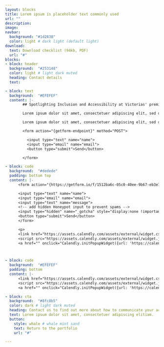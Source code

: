 ```yaml
---
layout: blocks
title: Lorem ipsum is placeholder text commonly used
url: ""
description:
image:
navbar:
  background: "#1d2838"
  color: light # dark light (default light)
download:
  text: Download checklist (94kb, PDF)
  url: "#"
blocks:
- block: header
  background:  "#253148"
  color: light # light dark muted
  heading: Contact details
  text:

- block: text
  background:  "#EFEFEF"
  content: |-
        ## Spotlighting Inclusion and Accessibility at Victorias' premier tourism marketing program.

        Lorem ipsum dolor sit amet, consectetuer adipiscing elit, sed diam nonummy nibh euismod tincidunt ut laoreet dolore magna aliquam erat volutpat. **bold text** Ut wisi enim ad minim veniam, quis nostrud exerci tation ullamcorper suscipit lobortis nisl ut aliquip ex ea commodo *italicized text* consequat. Duis autem vel eum iriure dolor in.

        Lorem ipsum dolor sit amet, consectetuer adipiscing elit, sed diam nonummy nibh euismod tincidunt ut laoreet dolore magna aliquam erat volutpat. 'Ut wisi enim ad minim veniam'[^2], quis nostrud exerci tation ullamcorper suscipit lobortis nisl ut aliquip ex ea commodo consequat. Duis autem vel eum iriure dolor in.

        <form action="{getform-endpoint}" method="POST">

          <input type="text" name="name">
          <input type="email" name="email">
          <button type="submit">Send</button>

        </form>

- block: code
  background:  "#dedede"
  padding: bottom top
  content: |-
      <form action="{https://getform.io/f/1512ba6c-05c0-40ee-9b67-eb3e78da2878}" method="POST">

      <input type="text" name="name">
      <input type="email" name="email">
      <input type="text" name="message">
      <!-- add hidden Honeypot input to prevent spams -->
      <input type="hidden" name="_gotcha" style="display:none !important">
      <button type="submit">Send</button>
      </form>

      <p>
      <link href="https://assets.calendly.com/assets/external/widget.css" rel="stylesheet">
      <script src="https://assets.calendly.com/assets/external/widget.js" type="text/javascript" async></script>
      <a href="" onclick="Calendly.initPopupWidget({url: 'https://calendly.com/the-access-agency/initial-consult'});return false;">Schedule a free 15 minute chat with Calendly</a>



- block: code
  background:  "#EFEFEF"
  padding: bottom
  content: |-
      <link href="https://assets.calendly.com/assets/external/widget.css" rel="stylesheet">
      <script src="https://assets.calendly.com/assets/external/widget.js" type="text/javascript" async></script>
      <a href="" onclick="Calendly.initPopupWidget({url: 'https://calendly.com/the-access-agency/initial-consult'});return false;">Schedule a free 15 minute chat with Calendly</a>

- block: cta
  background:  "#8fc8b5"
  color: dark # light dark muted
  heading: Contact us to find out more about how to communicate your access
  text: Lorem ipsum dolor sit amet, consectetuer adipiscing elitiam.
  button:
    style: whale # whale mint sand
    text: Return to the portfolio
    url: "#"

---
```

